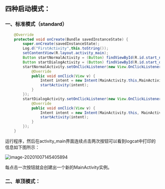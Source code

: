 ## 四种**启动模式**：

### 一、标准模式（standard）

```java
    @Override
    protected void onCreate(Bundle savedInstanceState) {
        super.onCreate(savedInstanceState);
        Log.d("FirstActivity",this.toString());
        setContentView(R.layout.activity_main);
        Button startNormalActivity = (Button) findViewById(R.id.start_normal_activity);
        Button startDialogActivity = (Button) findViewById(R.id.start_dialog_activity);
        startNormalActivity.setOnClickListener(new View.OnClickListener() {
            @Override
            public void onClick(View v) {
                Intent intent = new Intent(MainActivity.this,MainActivity.class);
                startActivity(intent);
            }
        });
        startDialogActivity.setOnClickListener(new View.OnClickListener() {
            @Override
            public void onClick(View v) {
                Intent intent = new Intent(MainActivity.this, MainActivity.class); //创建MainActivity实例
                startActivity(intent);
            }
        });
    }
```

运行程序，然后在activity_main界面连续点击两次按钮可以看到logcat中打印的信息如下图所示：

![image-20201007145405894](https://github.com/PengFeisupper/2018118122_Android/tree/homework/Four%20Startup%20mode/%E6%A0%87%E5%87%86%E6%A8%A1%E5%BC%8F/%E6%88%AA%E5%9B%BE)

每点击一次按钮就会创建出一个新的MainActivity实例。

### 二、单顶模式：

